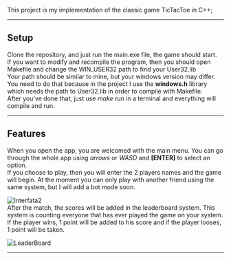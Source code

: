This project is my implementation of the classic game TicTacToe in C++;

---
## Setup
Clone the repository, and just run the main.exe file, the game should start.<br>
If you want to modify and recompile the program, then you should open Makefile and change the WIN_USER32 path to find your User32.lib<br>
Your path should be similar to mine, but your windows version may differ.<br>
You need to do that because in the project I use the **windows.h** library which needs the path to User32.lib in order to compile with Makefile.<br>
After you've done that, just use *make run* in a terminal and everything will compile and run.

---
##  Features
When you open the app, you are welcomed with the main menu. You can go through the whole app using *arrows* or *WASD* and **[ENTER]** to select an option.<br>
If you choose to play, then you will enter the 2 players names and the game will begin. At the moment you can only play with another friend using the same system, but I will add a bot mode soon.<br>

![Interfata2](https://user-images.githubusercontent.com/118727728/228666711-74182079-16a7-4768-8c32-7eeaf41718cd.png)
<br>
After the match, the scores will be added in the leaderboard system. This system is counting everyone that has ever played the game on your system. If the player wins, 1 point will be added to his score and if the player looses, 1 point will be taken.<br>

![LeaderBoard](https://user-images.githubusercontent.com/118727728/228670028-60d72c5b-61e9-403b-8c92-fe475e56f931.png)

---
